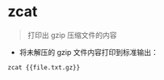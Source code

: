 # zcat

> 打印出 gzip 压缩文件的内容

- 将未解压的 gzip 文件内容打印到标准输出：

`zcat {{file.txt.gz}}`

[#]: contributors: ([李峰])
